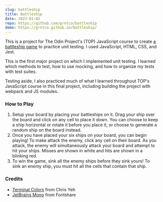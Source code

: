 ```yaml
---
slug: battleship
title: Battleship
date: 2023-01-02
repo: https://github.com/grntco/battleship
demo: https://grntco.github.io/battleship/
---
```



This is a project for The Odin Project's (TOP) JavaScript course to create [a battleship game](https://www.theodinproject.com/lessons/node-path-javascript-battleship) to practice unit testing. I used JavaScript, HTML, CSS, and Jest.

This is the first major project on which I implemented unit testing. I learned which methods to test, how to use mocking, and how to organize my tests with test suites.

Testing aside, I also practiced much of what I learned throughout TOP's JavaScript course in this final project, including building the project with webpack and JS modules.

### How to Play
1. Setup your board by placing your battleships on it. Drag your ship over the board and click on any cell to place it down. You can choose to keep a ship horizontal or rotate it before you place it, or choose to generate a random ship on the board instead.
2. Once you have placed your six ships on your board, you can begin playing! To make attack the enemy, click any cell on their board. As you attack, the enemy will simultaneously attack your board and attempt to hit your ships. Misses are shown in white and hits are shown in a blinking red.
3. To win the game, sink all the enemy ships before they sink yours! To sink an enemy ship, you must hit all the cells that contain that ship.

### Credits
* [Terminal Colors](https://chrisyeh96.github.io/2020/03/28/terminal-colors.html) from Chris Yeh
* [JetBrains Mono](https://www.fontshare.com/fonts/jet-brains-mono) from Fontshare